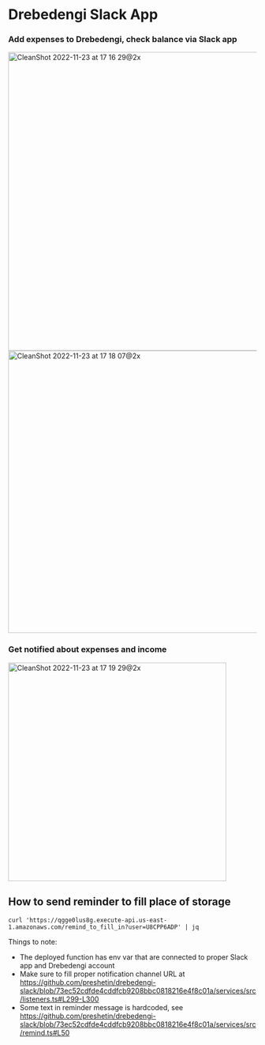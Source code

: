 <!--
title: 'Drebedengi Slack App'
description: 'Slack app that helps working with Drebedengi personal finance'
authorLink: 'https://github.com/preshetin'
authorName: 'Peter Reshetin'
-->

# Drebedengi Slack App

### Add expenses to Drebedengi, check balance via Slack app
<img width="604" alt="CleanShot 2022-11-23 at 17 16 29@2x" src="https://user-images.githubusercontent.com/4620130/203544801-3ed966cd-bc81-49ca-87e2-596dbea38931.png">

<img width="571" alt="CleanShot 2022-11-23 at 17 18 07@2x" src="https://user-images.githubusercontent.com/4620130/203545083-fa04223c-be94-4a19-b7c1-2a8615dda746.png">

### Get notified about expenses and income

<img width="442" alt="CleanShot 2022-11-23 at 17 19 29@2x" src="https://user-images.githubusercontent.com/4620130/203545291-3c8884a0-6df2-45eb-a3c6-cd181990042b.png">


## How to send reminder to fill place of storage

```
curl 'https://qgge0lus8g.execute-api.us-east-1.amazonaws.com/remind_to_fill_in?user=U8CPP6ADP' | jq
```

Things to note:
- The deployed function has env var that are connected to proper Slack app and Drebedengi account
- Make sure to fill proper notification channel URL at https://github.com/preshetin/drebedengi-slack/blob/73ec52cdfde4cddfcb9208bbc0818216e4f8c01a/services/src/listeners.ts#L299-L300
- Some text in reminder message is hardcoded, see https://github.com/preshetin/drebedengi-slack/blob/73ec52cdfde4cddfcb9208bbc0818216e4f8c01a/services/src/remind.ts#L50
